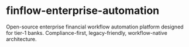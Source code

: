 # finflow-enterprise-automation
Open-source enterprise financial workflow automation platform designed for tier-1 banks. Compliance-first, legacy-friendly, workflow-native architecture.
